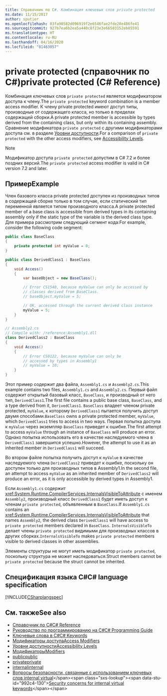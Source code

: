 ```yaml
---
title: Справочник по C#. Комбинация ключевых слов private protected
ms.date: 11/15/2017
author: sputier
ms.openlocfilehash: 03fa90582d096919f2e6546fae2fde28e486fe41
ms.sourcegitcommit: 927b7ea6b2ea5a440c8f23e3e66503152eb85591
ms.translationtype: HT
ms.contentlocale: ru-RU
ms.lasthandoff: 04/16/2020
ms.locfileid: "81463057"
---
```

# <a name="private-protected-c-reference"></a><span data-ttu-id="992c4-102">private protected (справочник по C#)</span><span class="sxs-lookup"><span data-stu-id="992c4-102">private protected (C# Reference)</span></span>

<span data-ttu-id="992c4-103">Комбинация ключевых слов `private protected` является модификатором доступа к члену.</span><span class="sxs-lookup"><span data-stu-id="992c4-103">The `private protected` keyword combination is a member access modifier.</span></span> <span data-ttu-id="992c4-104">К члену private protected имеют доступ типы, производные от содержащего класса, но только в пределах содержащей сборки.</span><span class="sxs-lookup"><span data-stu-id="992c4-104">A private protected member is accessible by types derived from the containing class, but only within its containing assembly.</span></span> <span data-ttu-id="992c4-105">Сравнение модификатора `private protected` с другими модификаторами доступа см. в разделе [Уровни доступности](accessibility-levels.md).</span><span class="sxs-lookup"><span data-stu-id="992c4-105">For a comparison of `private protected` with the other access modifiers, see [Accessibility Levels](accessibility-levels.md).</span></span>

> [!NOTE]
> <span data-ttu-id="992c4-106">Модификатор доступа `private protected` допустим в C# 7.2 и более поздних версий.</span><span class="sxs-lookup"><span data-stu-id="992c4-106">The `private protected` access modifier is valid in C# version 7.2 and later.</span></span>

## <a name="example"></a><span data-ttu-id="992c4-107">Пример</span><span class="sxs-lookup"><span data-stu-id="992c4-107">Example</span></span>

<span data-ttu-id="992c4-108">Член базового класса private protected доступен из производных типов в содержащей сборке только в том случае, если статический тип переменной является типом производного класса.</span><span class="sxs-lookup"><span data-stu-id="992c4-108">A private protected member of a base class is accessible from derived types in its containing assembly only if the static type of the variable is the derived class type.</span></span> <span data-ttu-id="992c4-109">Для примера рассмотрим следующий сегмент кода:</span><span class="sxs-lookup"><span data-stu-id="992c4-109">For example, consider the following code segment:</span></span>

```csharp
public class BaseClass
{
    private protected int myValue = 0;
}

public class DerivedClass1 : BaseClass
{
    void Access()
    {
        var baseObject = new BaseClass();

        // Error CS1540, because myValue can only be accessed by
        // classes derived from BaseClass.
        // baseObject.myValue = 5;

        // OK, accessed through the current derived class instance
        myValue = 5;
    }
}
```

```csharp
// Assembly2.cs
// Compile with: /reference:Assembly1.dll
class DerivedClass2 : BaseClass
{
    void Access()
    {
        // Error CS0122, because myValue can only be
        // accessed by types in Assembly1
        // myValue = 10;
    }
}
```

<span data-ttu-id="992c4-110">Этот пример содержит два файла, `Assembly1.cs` и `Assembly2.cs`.</span><span class="sxs-lookup"><span data-stu-id="992c4-110">This example contains two files, `Assembly1.cs` and `Assembly2.cs`.</span></span>
<span data-ttu-id="992c4-111">Первый файл содержит открытый базовый класс, `BaseClass`, и производный от него тип, `DerivedClass1`.</span><span class="sxs-lookup"><span data-stu-id="992c4-111">The first file contains a public base class, `BaseClass`, and a type derived from it, `DerivedClass1`.</span></span> <span data-ttu-id="992c4-112">`BaseClass` владеет членом private protected, `myValue`, к которому `DerivedClass1` пытается получить доступ двумя способами.</span><span class="sxs-lookup"><span data-stu-id="992c4-112">`BaseClass` owns a private protected member, `myValue`, which `DerivedClass1` tries to access in two ways.</span></span> <span data-ttu-id="992c4-113">Первая попытка доступа к `myValue` через экземпляр `BaseClass` приведет к ошибке.</span><span class="sxs-lookup"><span data-stu-id="992c4-113">The first attempt to access `myValue` through an instance of `BaseClass` will produce an error.</span></span> <span data-ttu-id="992c4-114">Однако попытка использовать его в качестве наследуемого члена в `DerivedClass1` завершится успешно.</span><span class="sxs-lookup"><span data-stu-id="992c4-114">However, the attempt to use it as an inherited member in `DerivedClass1` will succeed.</span></span>

<span data-ttu-id="992c4-115">Во втором файле попытка получить доступ к `myValue` в качестве наследуемого члена `DerivedClass2` приведет к ошибке, поскольку он доступен только для производных типов в Assembly1.</span><span class="sxs-lookup"><span data-stu-id="992c4-115">In the second file, an attempt to access `myValue` as an inherited member of `DerivedClass2` will produce an error, as it is only accessible by derived types in Assembly1.</span></span>

<span data-ttu-id="992c4-116">Если `Assembly1.cs` содержит <xref:System.Runtime.CompilerServices.InternalsVisibleToAttribute> с именем `Assembly2`, производный класс `DerivedClass1` будет иметь доступ к членам `private protected`, объявленным в `BaseClass`.</span><span class="sxs-lookup"><span data-stu-id="992c4-116">If `Assembly1.cs` contains an <xref:System.Runtime.CompilerServices.InternalsVisibleToAttribute> that names `Assembly2`, the derived class `DerivedClass1` will have access to `private protected` members declared in `BaseClass`.</span></span> <span data-ttu-id="992c4-117">`InternalsVisibleTo` делает члены `private protected` видимыми для производных классов в других сборках.</span><span class="sxs-lookup"><span data-stu-id="992c4-117">`InternalsVisibleTo` makes `private protected` members visible to derived classes in other assemblies.</span></span>

<span data-ttu-id="992c4-118">Элементы структуры не могут иметь модификатор `private protected`, поскольку структура не может наследоваться.</span><span class="sxs-lookup"><span data-stu-id="992c4-118">Struct members cannot be `private protected` because the struct cannot be inherited.</span></span>

## <a name="c-language-specification"></a><span data-ttu-id="992c4-119">Спецификация языка C#</span><span class="sxs-lookup"><span data-stu-id="992c4-119">C# language specification</span></span>

[!INCLUDE[CSharplangspec](~/includes/csharplangspec-md.md)]

## <a name="see-also"></a><span data-ttu-id="992c4-120">См. также</span><span class="sxs-lookup"><span data-stu-id="992c4-120">See also</span></span>

- [<span data-ttu-id="992c4-121">Справочник по C#</span><span class="sxs-lookup"><span data-stu-id="992c4-121">C# Reference</span></span>](../index.md)
- [<span data-ttu-id="992c4-122">Руководство по программированию на C#</span><span class="sxs-lookup"><span data-stu-id="992c4-122">C# Programming Guide</span></span>](../../programming-guide/index.md)
- [<span data-ttu-id="992c4-123">Ключевые слова в C#</span><span class="sxs-lookup"><span data-stu-id="992c4-123">C# Keywords</span></span>](index.md)
- [<span data-ttu-id="992c4-124">Модификаторы доступа</span><span class="sxs-lookup"><span data-stu-id="992c4-124">Access Modifiers</span></span>](access-modifiers.md)
- [<span data-ttu-id="992c4-125">Уровни доступности</span><span class="sxs-lookup"><span data-stu-id="992c4-125">Accessibility Levels</span></span>](accessibility-levels.md)
- [<span data-ttu-id="992c4-126">Модификаторы</span><span class="sxs-lookup"><span data-stu-id="992c4-126">Modifiers</span></span>](index.md)
- [<span data-ttu-id="992c4-127">public</span><span class="sxs-lookup"><span data-stu-id="992c4-127">public</span></span>](public.md)
- [<span data-ttu-id="992c4-128">private</span><span class="sxs-lookup"><span data-stu-id="992c4-128">private</span></span>](private.md)
- [<span data-ttu-id="992c4-129">internal</span><span class="sxs-lookup"><span data-stu-id="992c4-129">internal</span></span>](internal.md)
- <span data-ttu-id="992c4-130">[Вопросы безопасности, связанные с использованием ключевых слов internal virtual](https://docs.microsoft.com/previous-versions/dotnet/netframework-4.0/heyd8kky(v=vs.100))</span><span class="sxs-lookup"><span data-stu-id="992c4-130">[Security concerns for internal virtual keywords](https://docs.microsoft.com/previous-versions/dotnet/netframework-4.0/heyd8kky(v=vs.100))</span></span>
